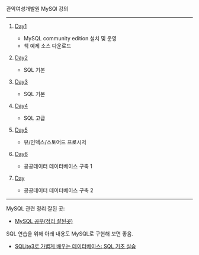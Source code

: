 관악여성개발원 MySQl 강의

---

1. [Day1](day1/README.md)
   -  MySQL community edition 설치 및 운영
   - 책 예제 소스 다운로드

2. [Day2](day2/README.md)
   - SQL 기본

3. [Day3](day3/README.md)
   - SQL 기본

4. [Day4](day4/README.md)
   - SQL 고급

5. [Day5](day5/README.md)
   - 뷰/인덱스/스토어드 프로시저

6. [Day6](day6/README.md)
   - 공공데이터 데이터베이스 구축 1

7. [Day](day6/README.md)
   - 공공데이터 데이터베이스 구축 2

---
MySQL 관련 정리 잘된 곳:
 - [MySQL 공부(정리 잘된곳)](https://www.lostcatbox.com/2020/10/02/mysql/)

SQL 연습을 위해 아래 내용도 MySQL로 구현해 보면 좋음.
 - [SQLite3로 가볍게 배우는 데이터베이스: SQL 기초 실습](https://wikidocs.net/book/1530)
